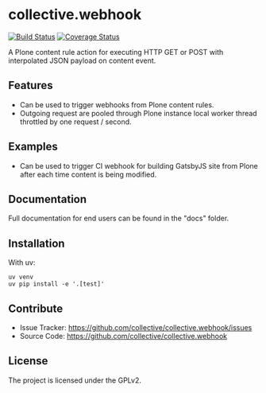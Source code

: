 # collective.webhook

[![Build Status](https://travis-ci.org/collective/collective.webhook.svg?branch=master)](https://travis-ci.org/collective/collective.webhook)
[![Coverage Status](https://coveralls.io/repos/github/collective/collective.webhook/badge.svg)](https://coveralls.io/github/collective/collective.webhook)

A Plone content rule action for executing HTTP GET or POST with interpolated JSON payload on content event.

## Features

- Can be used to trigger webhooks from Plone content rules.
- Outgoing request are pooled through Plone instance local worker thread throttled by one request / second.

## Examples

- Can be used to trigger CI webhook for building GatsbyJS site from Plone after each time content is being modified.

## Documentation

Full documentation for end users can be found in the "docs" folder.

## Installation

With uv:

```shell
uv venv
uv pip install -e '.[test]'
```

## Contribute

- Issue Tracker: https://github.com/collective/collective.webhook/issues
- Source Code: https://github.com/collective/collective.webhook

## License

The project is licensed under the GPLv2.
